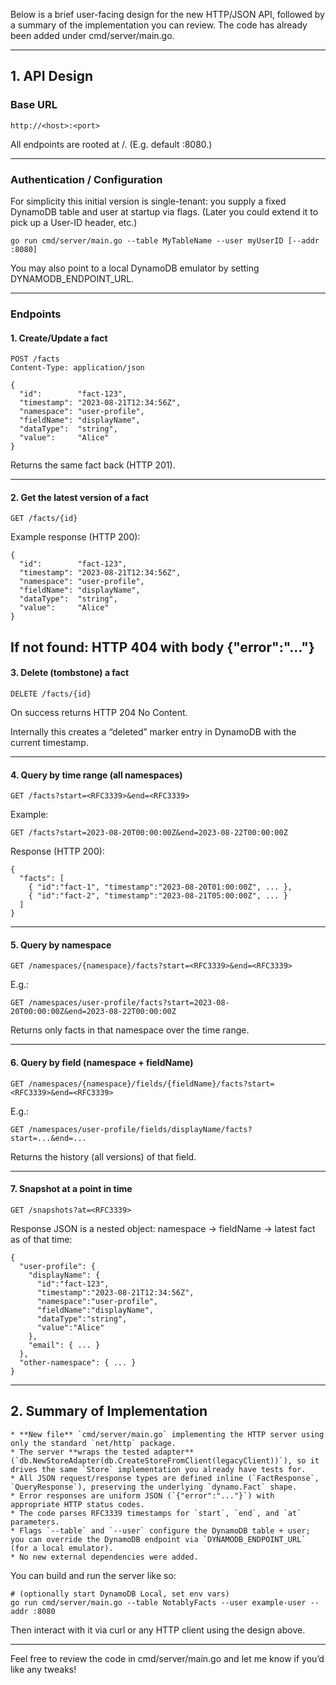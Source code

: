 Below is a brief user-facing design for the new HTTP/JSON API, followed by a summary of the implementation you can review. The code has already been added under cmd/server/main.go.

-------------------------------------------------------------------------------------------------------------------------------------------------------------------------------------------------------------------

## 1. API Design

### Base URL

    http://<host>:<port>

All endpoints are rooted at /.  (E.g. default :8080.)

-------------------------------------------------------------------------------------------------------------------------------------------------------------------------------------------------------------------

### Authentication / Configuration

For simplicity this initial version is single-tenant: you supply a fixed DynamoDB table and user at startup via flags.  (Later you could extend it to pick up a User-ID header, etc.)

    go run cmd/server/main.go --table MyTableName --user myUserID [--addr :8080]

You may also point to a local DynamoDB emulator by setting DYNAMODB_ENDPOINT_URL.

-------------------------------------------------------------------------------------------------------------------------------------------------------------------------------------------------------------------

### Endpoints

#### 1. Create/Update a fact

    POST /facts
    Content-Type: application/json

    {
      "id":        "fact-123",
      "timestamp": "2023-08-21T12:34:56Z",
      "namespace": "user-profile",
      "fieldName": "displayName",
      "dataType":  "string",
      "value":     "Alice"
    }

Returns the same fact back (HTTP 201).

-------------------------------------------------------------------------------------------------------------------------------------------------------------------------------------------------------------------

#### 2. Get the latest version of a fact

    GET /facts/{id}

Example response (HTTP 200):

    {
      "id":        "fact-123",
      "timestamp": "2023-08-21T12:34:56Z",
      "namespace": "user-profile",
      "fieldName": "displayName",
      "dataType":  "string",
      "value":     "Alice"
    }

## If not found: HTTP 404 with body {"error":"..."}

#### 3. Delete (tombstone) a fact

    DELETE /facts/{id}

On success returns HTTP 204 No Content.

Internally this creates a “deleted” marker entry in DynamoDB with the current timestamp.

-------------------------------------------------------------------------------------------------------------------------------------------------------------------------------------------------------------------

#### 4. Query by time range (all namespaces)

    GET /facts?start=<RFC3339>&end=<RFC3339>

Example:

    GET /facts?start=2023-08-20T00:00:00Z&end=2023-08-22T00:00:00Z

Response (HTTP 200):

    {
      "facts": [
        { "id":"fact-1", "timestamp":"2023-08-20T01:00:00Z", ... },
        { "id":"fact-2", "timestamp":"2023-08-21T05:00:00Z", ... }
      ]
    }

-------------------------------------------------------------------------------------------------------------------------------------------------------------------------------------------------------------------

#### 5. Query by namespace

    GET /namespaces/{namespace}/facts?start=<RFC3339>&end=<RFC3339>

E.g.:

    GET /namespaces/user-profile/facts?start=2023-08-20T00:00:00Z&end=2023-08-22T00:00:00Z

Returns only facts in that namespace over the time range.

-------------------------------------------------------------------------------------------------------------------------------------------------------------------------------------------------------------------

#### 6. Query by field (namespace + fieldName)

    GET /namespaces/{namespace}/fields/{fieldName}/facts?start=<RFC3339>&end=<RFC3339>

E.g.:

    GET /namespaces/user-profile/fields/displayName/facts?start=...&end=...

Returns the history (all versions) of that field.

-------------------------------------------------------------------------------------------------------------------------------------------------------------------------------------------------------------------

#### 7. Snapshot at a point in time

    GET /snapshots?at=<RFC3339>

Response JSON is a nested object: namespace → fieldName → latest fact as of that time:

    {
      "user-profile": {
        "displayName": {
          "id":"fact-123",
          "timestamp":"2023-08-21T12:34:56Z",
          "namespace":"user-profile",
          "fieldName":"displayName",
          "dataType":"string",
          "value":"Alice"
        },
        "email": { ... }
      },
      "other-namespace": { ... }
    }

-------------------------------------------------------------------------------------------------------------------------------------------------------------------------------------------------------------------

## 2. Summary of Implementation

    * **New file** `cmd/server/main.go` implementing the HTTP server using only the standard `net/http` package.
    * The server **wraps the tested adapter** (`db.NewStoreAdapter(db.CreateStoreFromClient(legacyClient))`), so it drives the same `Store` implementation you already have tests for.
    * All JSON request/response types are defined inline (`FactResponse`, `QueryResponse`), preserving the underlying `dynamo.Fact` shape.
    * Error responses are uniform JSON (`{"error":"..."}`) with appropriate HTTP status codes.
    * The code parses RFC3339 timestamps for `start`, `end`, and `at` parameters.
    * Flags `--table` and `--user` configure the DynamoDB table + user; you can override the DynamoDB endpoint via `DYNAMODB_ENDPOINT_URL` (for a local emulator).
    * No new external dependencies were added.

You can build and run the server like so:

    # (optionally start DynamoDB Local, set env vars)
    go run cmd/server/main.go --table NotablyFacts --user example-user --addr :8080

Then interact with it via curl or any HTTP client using the design above.

-------------------------------------------------------------------------------------------------------------------------------------------------------------------------------------------------------------------

Feel free to review the code in cmd/server/main.go and let me know if you’d like any tweaks!
